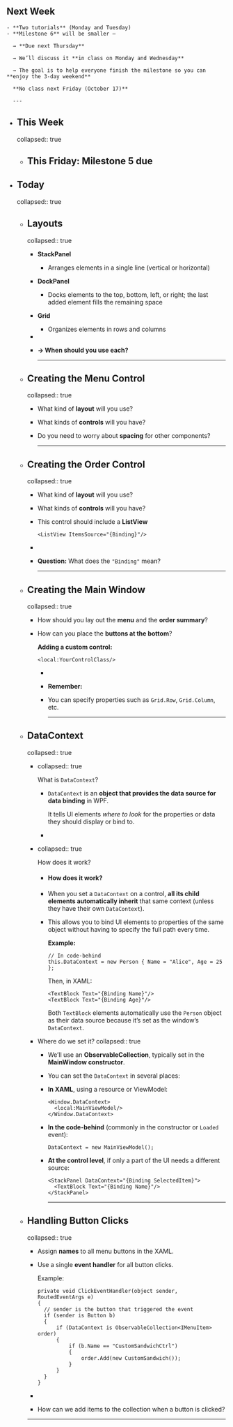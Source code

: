 ## Next Week
	- **Two tutorials** (Monday and Tuesday)
	- **Milestone 6** will be smaller —
	  
	  → **Due next Thursday**
	  
	  → We’ll discuss it **in class on Monday and Wednesday**
	  
	  → The goal is to help everyone finish the milestone so you can **enjoy the 3-day weekend**
	  
	  **No class next Friday (October 17)**
	  
	  ---
- ## This Week
  collapsed:: true
	- This **Friday:** Milestone 5 due
	  ---
- ## Today
  collapsed:: true
	- ## Layouts
	  collapsed:: true
		- **StackPanel**
			- Arranges elements in a single line (vertical or horizontal)
		- **DockPanel**
			- Docks elements to the top, bottom, left, or right; the last added element fills the remaining space
		- **Grid**
			- Organizes elements in rows and columns
		-
		- **→ When should you use each?**
		  
		  ---
	- ## Creating the Menu Control
	  collapsed:: true
		- What kind of **layout** will you use?
		- What kinds of **controls** will you have?
		- Do you need to worry about **spacing** for other components?
		  
		  ---
	- ## Creating the Order Control
	  collapsed:: true
		- What kind of **layout** will you use?
		- What kinds of **controls** will you have?
		- This control should include a **ListView**
		  
		  ```
		  <ListView ItemsSource="{Binding}"/>
		  ```
		-
		- **Question:** What does the `"Binding"` mean?
		  
		  ---
	- ## Creating the Main Window
	  collapsed:: true
		- How should you lay out the **menu** and the **order summary**?
		- How can you place the **buttons at the bottom**?
		  
		  **Adding a custom control:**
		  
		  ```
		  <local:YourControlClass/>
		  ```
			-
			- **Remember:**
			- You can specify properties such as `Grid.Row`, `Grid.Column`, etc.
			  
			  ---
	- ## DataContext
	  collapsed:: true
		- collapsed:: true
		  
		  What is `DataContext`?
			- `DataContext` is an **object that provides the data source for data binding** in WPF.
			  
			  It tells UI elements *where to look* for the properties or data they should display or bind to.
			-
		- collapsed:: true
		  
		  How does it work?
			- #### **How does it work?**
			- When you set a `DataContext` on a control, **all its child elements automatically inherit** that same context (unless they have their own `DataContext`).
			- This allows you to bind UI elements to properties of the same object without having to specify the full path every time.
			  
			  **Example:**
			  
			  ```
			  // In code-behind
			  this.DataContext = new Person { Name = "Alice", Age = 25 };
			  ```
			  
			  Then, in XAML:
			  
			  ```
			  <TextBlock Text="{Binding Name}"/>
			  <TextBlock Text="{Binding Age}"/>
			  ```
			  
			  Both `TextBlock` elements automatically use the `Person` object as their data source because it’s set as the window’s `DataContext`.
		- Where do we set it?
		  collapsed:: true
			- We’ll use an **ObservableCollection<IMenuItem>**, typically set in the **MainWindow constructor**.
			- You can set the `DataContext` in several places:
			- **In XAML**, using a resource or ViewModel:
			  
			  ```
			  <Window.DataContext>
			    <local:MainViewModel/>
			  </Window.DataContext>
			  ```
			- **In the code-behind** (commonly in the constructor or `Loaded` event):
			  
			  ```
			  DataContext = new MainViewModel();
			  ```
			- **At the control level**, if only a part of the UI needs a different source:
			  
			  ```
			  <StackPanel DataContext="{Binding SelectedItem}">
			    <TextBlock Text="{Binding Name}"/>
			  </StackPanel>
			  ```
			  
			  ---
	- ## Handling Button Clicks
	  collapsed:: true
		- Assign **names** to all menu buttons in the XAML.
		- Use a single **event handler** for all button clicks.
		  
		  Example:
		  
		  ```
		  private void ClickEventHandler(object sender, RoutedEventArgs e)
		  {
		    // sender is the button that triggered the event
		    if (sender is Button b)
		    {
		        if (DataContext is ObservableCollection<IMenuItem> order)
		        {
		            if (b.Name == "CustomSandwichCtrl")
		            {
		                order.Add(new CustomSandwich());
		            }
		        }
		    }
		  }
		  ```
		-
		- How can we add items to the collection when a button is clicked?
		- ---